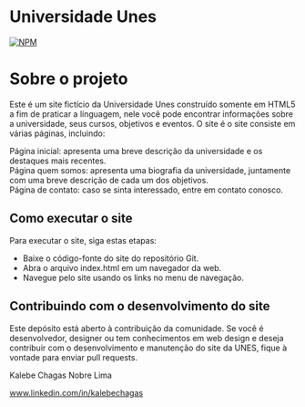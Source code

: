 #  Universidade Unes
[![NPM](https://img.shields.io/npm/l/react)](https://github.com/kalebechagas/Projeto-Unes/blob/main/LICENSE)

# Sobre o projeto
Este é um site fictício da Universidade Unes construído somente em HTML5 a fim de praticar a línguagem, nele você pode encontrar informações sobre a universidade, seus cursos, objetivos e eventos. O site é o site consiste em várias páginas, incluindo:

Página inicial: apresenta uma breve descrição da universidade e os destaques mais recentes.   
Página quem somos: apresenta uma biografia da universidade, juntamente com uma breve descrição de cada um dos objetivos.   
Página de contato: caso se sinta interessado, entre em contato conosco.

## Como executar o site
Para executar o site, siga estas etapas:

- Baixe o código-fonte do site do repositório Git.
- Abra o arquivo index.html em um navegador da web.
- Navegue pelo site usando os links no menu de navegação.

## Contribuindo com o desenvolvimento do site
Este depósito está aberto à contribuição da comunidade. Se você é desenvolvedor, designer ou tem conhecimentos em web design e deseja contribuir com o desenvolvimento e manutenção do site da UNES, fique à vontade para enviar pull requests.

Kalebe Chagas Nobre Lima

www.linkedin.com/in/kalebechagas

